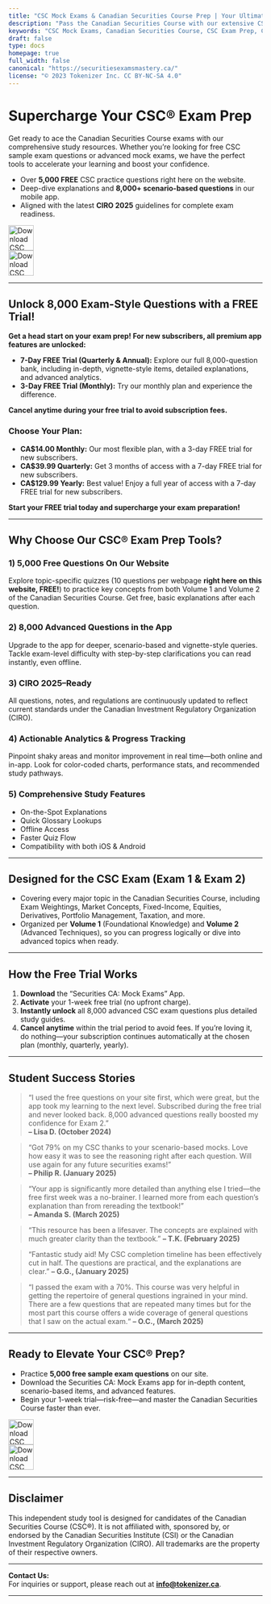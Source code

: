 ```yaml
---
title: "CSC Mock Exams & Canadian Securities Course Prep | Your Ultimate Exam Companion"
description: "Pass the Canadian Securities Course with our extensive CSC Mock Exams, sample exam questions, and powerful study app. Enjoy 5,000 free questions online or unlock 8,000 advanced scenario-based questions in our mobile app. Start your free 7-day trial and master the CSC Exam."
keywords: "CSC Mock Exams, Canadian Securities Course, CSC Exam Prep, Canadian Securities, Exam 1, Exam 2, Volume 1, Volume 2, Exam Weighting, Exam Breakdown, Test Questions, CIRO 2025"
draft: false
type: docs
homepage: true
full_width: false
canonical: "https://securitiesexamsmastery.ca/"
license: "© 2023 Tokenizer Inc. CC BY-NC-SA 4.0"
---
```


# Supercharge Your CSC® Exam Prep

Get ready to ace the Canadian Securities Course exams with our comprehensive study resources. Whether you’re looking for free CSC sample exam questions or advanced mock exams, we have the perfect tools to accelerate your learning and boost your confidence.

- Over **5,000 FREE** CSC practice questions right here on the website.  
- Deep-dive explanations and **8,000+ scenario-based questions** in our mobile app.  
- Aligned with the latest **CIRO 2025** guidelines for complete exam readiness.

[<img src="https://upload.wikimedia.org/wikipedia/commons/3/3c/Download_on_the_App_Store_Badge.svg" height="50" alt="Download CSC Mock Exams: Securities CA on the App Store">](https://apps.apple.com/us/app/securities-ca-mock-exams/id1667869674)  
[<img src="https://upload.wikimedia.org/wikipedia/commons/7/78/Google_Play_Store_badge_EN.svg" height="50" alt="Download CSC Mock Exams: Securities CA on Google Play">](https://play.google.com/store/apps/details?id=ca.tokenizer.cscexams)

---

## Unlock 8,000 Exam-Style Questions with a FREE Trial!

**Get a head start on your exam prep! For new subscribers, all premium app features are unlocked:**

* **7-Day FREE Trial (Quarterly & Annual):** Explore our full 8,000-question bank, including in-depth, vignette-style items, detailed explanations, and advanced analytics.
* **3-Day FREE Trial (Monthly):** Try our monthly plan and experience the difference.

**Cancel anytime during your free trial to avoid subscription fees.**

### Choose Your Plan:

* **CA$14.00 Monthly:** Our most flexible plan, with a 3-day FREE trial for new subscribers.
* **CA$39.99 Quarterly:** Get 3 months of access with a 7-day FREE trial for new subscribers.
* **CA$129.99 Yearly:** Best value! Enjoy a full year of access with a 7-day FREE trial for new subscribers.

**Start your FREE trial today and supercharge your exam preparation!**


---

## Why Choose Our CSC® Exam Prep Tools?

### 1) 5,000 Free Questions On Our Website  
Explore topic-specific quizzes (10 questions per webpage **right here on this website, FREE!**) to practice key concepts from both Volume 1 and Volume 2 of the Canadian Securities Course. Get free, basic explanations after each question.

### 2) 8,000 Advanced Questions in the App  
Upgrade to the app for deeper, scenario-based and vignette-style queries. Tackle exam-level difficulty with step-by-step clarifications you can read instantly, even offline.

### 3) CIRO 2025–Ready  
All questions, notes, and regulations are continuously updated to reflect current standards under the Canadian Investment Regulatory Organization (CIRO).

### 4) Actionable Analytics & Progress Tracking  
Pinpoint shaky areas and monitor improvement in real time—both online and in-app. Look for color-coded charts, performance stats, and recommended study pathways.

### 5) Comprehensive Study Features  
- On-the-Spot Explanations  
- Quick Glossary Lookups  
- Offline Access  
- Faster Quiz Flow  
- Compatibility with both iOS & Android

---

## Designed for the CSC Exam (Exam 1 & Exam 2)

- Covering every major topic in the Canadian Securities Course, including Exam Weightings, Market Concepts, Fixed-Income, Equities, Derivatives, Portfolio Management, Taxation, and more.  
- Organized per **Volume 1** (Foundational Knowledge) and **Volume 2** (Advanced Techniques), so you can progress logically or dive into advanced topics when ready.

---

## How the Free Trial Works

1. **Download** the “Securities CA: Mock Exams” App.  
2. **Activate** your 1-week free trial (no upfront charge).  
3. **Instantly unlock** all 8,000 advanced CSC exam questions plus detailed study guides.  
4. **Cancel anytime** within the trial period to avoid fees. If you’re loving it, do nothing—your subscription continues automatically at the chosen plan (monthly, quarterly, yearly).

---

## Student Success Stories

> “I used the free questions on your site first, which were great, but the app took my learning to the next level. Subscribed during the free trial and never looked back. 8,000 advanced questions really boosted my confidence for Exam 2.”  
> **– Lisa D. (October 2024)**

> “Got 79% on my CSC thanks to your scenario-based mocks. Love how easy it was to see the reasoning right after each question. Will use again for any future securities exams!”  
> **– Philip R. (January 2025)**

> “Your app is significantly more detailed than anything else I tried—the free first week was a no-brainer. I learned more from each question’s explanation than from rereading the textbook!”  
> **– Amanda S. (March 2025)**

> “This resource has been a lifesaver. The concepts are explained with much greater clarity than the textbook.” 
> **– T.K. (February 2025)**

> “Fantastic study aid! My CSC completion timeline has been effectively cut in half. The questions are practical, and the explanations are clear.”
> **– G.G., (January 2025)**

> “I passed the exam with a 70%. This course was very helpful in getting the repertoire of general questions ingrained in your mind. There are a few questions that are repeated many times but for the most part this course offers a wide coverage of general questions that I saw on the actual exam.“
> **– O.C., (March 2025)**

---

## Ready to Elevate Your CSC® Prep?

- Practice **5,000 free sample exam questions** on our site.  
- Download the Securities CA: Mock Exams app for in-depth content, scenario-based items, and advanced features.  
- Begin your 1-week trial—risk-free—and master the Canadian Securities Course faster than ever.

[<img src="https://upload.wikimedia.org/wikipedia/commons/3/3c/Download_on_the_App_Store_Badge.svg" height="50" alt="Download CSC Mock Exams: Securities CA on the App Store">](https://apps.apple.com/us/app/securities-ca-mock-exams/id1667869674)  
[<img src="https://upload.wikimedia.org/wikipedia/commons/7/78/Google_Play_Store_badge_EN.svg" height="50" alt="Download CSC Mock Exams: Securities CA on Google Play">](https://play.google.com/store/apps/details?id=ca.tokenizer.cscexams)

---

## Disclaimer

This independent study tool is designed for candidates of the Canadian Securities Course (CSC®). It is not affiliated with, sponsored by, or endorsed by the Canadian Securities Institute (CSI) or the Canadian Investment Regulatory Organization (CIRO). All trademarks are the property of their respective owners.


---

**Contact Us:**  
For inquiries or support, please reach out at **[info@tokenizer.ca](mailto:info@tokenizer.ca?subject=SecuritiesExamsMastery.ca)**.

---
